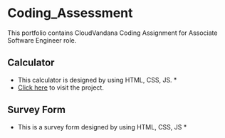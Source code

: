 # Coding_Assessment
This portfolio contains CloudVandana Coding Assignment for Associate Software Engineer role.

## Calculator
* This calculator is designed by using HTML, CSS, JS. *
* [Click here](https://adarshp733.github.io/Calculator/) to visit the project.

## Survey Form
* This is a survey form designed by using HTML, CSS, JS *
  
